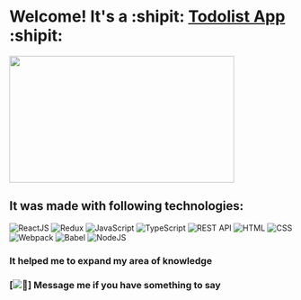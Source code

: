 # Welcome! It's a :shipit: [Todolist App](https://kibatensai.github.io/typescript_todolist_2.0) :shipit:

<a href='https://kibatensai.github.io/typescript_todolist_2.0'>
<img src="https://i.kym-cdn.com/entries/icons/original/000/028/021/work.jpg" width="400" height="225">
</a>

## It was made with following technologies:
![ReactJS](https://img.shields.io/badge/-ReactJS-090909?style=for-the-badge&logo=React)
![Redux](https://img.shields.io/badge/-Redux-090909?style=for-the-badge&logo=Redux)
![JavaScript](https://img.shields.io/badge/-JavaScript-090909?style=for-the-badge&logo=JavaScript)
![TypeScript](https://img.shields.io/badge/-TypeScript-090909?style=for-the-badge&logo=TypeScript)
![REST API](https://img.shields.io/badge/-REST&#032;API-090909?style=for-the-badge&logo=restapi)
![HTML](https://img.shields.io/badge/-HTML-090909?style=for-the-badge&logo=html5)
![CSS](https://img.shields.io/badge/-CSS-090909?style=for-the-badge&logo=css3)
![Webpack](https://img.shields.io/badge/-Webpack-090909?style=for-the-badge&logo=Webpack)
![Babel](https://img.shields.io/badge/-Babel-090909?style=for-the-badge&logo=Babel)
![NodeJS](https://img.shields.io/badge/-NodeJS-090909?style=for-the-badge&logo=Node.js)


### It helped me to expand my area of knowledge
### [![💌](https://t.me/kibatensai)] Message me if you have something to say
